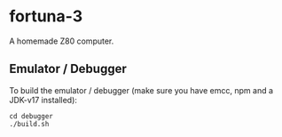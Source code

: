 # fortuna-3
A homemade Z80 computer.

## Emulator / Debugger

To build the emulator / debugger (make sure you have emcc, npm and a JDK-v17 installed):

```
cd debugger
./build.sh
```
